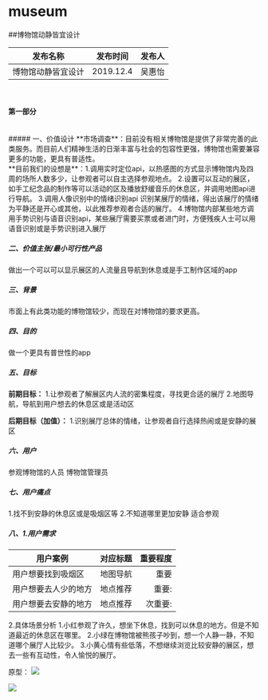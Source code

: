 # museum
##博物馆动静皆宜设计

发布名称|发布时间|发布人
---|:--:|---:
博物馆动静皆宜设计|2019.12.4|吴惠怡
<br> 

 #### 第一部分
<br> 
##### 一、价值设计 
**市场调查**：目前没有相关博物馆是提供了非常完善的此类服务。而目前人们精神生活的日渐丰富与社会的包容性更强，博物馆也需要兼容更多的功能，更具有普适性。
<br>
**目前我们的设想是**：1.调用实时定位api，以热感图的方式显示博物馆内及四周的场所人数多少，让参观者可以自主选择参观地点。
2.设置可以互动的展区，如手工纪念品的制作等可以活动的区及播放舒缓音乐的休息区，并调用地图api进行导航。
3.调用人像识别中的情绪识别api 识别某展厅的情绪，得出该展厅的情绪为平静还是开心或其他，以此推荐参观者合适的展厅。
4.博物馆内部某些地方调用手势识别与语音识别api，某些展厅需要买票或者进门时，方便残疾人士可以用语音识别或是手势识别进入展厅

##### 二、价值主张/最小可行性产品
做出一个可以可以显示展区的人流量且导航到休息或是手工制作区域的app

##### 三、背景
市面上有此类功能的博物馆较少，而现在对博物馆的要求更高。

##### 四、目的
做一个更具有普世性的app
##### 五、目标
**前期目标：**
1.让参观者了解展区内人流的密集程度，寻找更合适的展厅
2.地图导航，导航到用户想去的休息区或是活动区

**后期目标（加值）：**
1.识别展厅总体的情绪，让参观者自行选择热闹或是安静的展区
##### 六、用户
参观博物馆的人员 博物馆管理员
##### 七、用户痛点
1.找不到安静的休息区或是吸烟区等
2.不知道哪里更加安静 适合参观
##### 八、1.用户需求
用户案例|对应标题|重要程度
---|:--:|---:
用户想要找到吸烟区|地图导航|重要
用户想要去人少的地方|地点推荐|重要:
用户想要去安静的地方|地点推荐|次重要:

2.具体场景分析
1.小红参观了许久，想坐下休息，找到可以休息的地方。但是不知道最近的休息区在哪里。
2.小绿在博物馆被熊孩子吵到，想一个人静一静，不知道哪个展厅人比较少。
3.小黄心情有些低落，不想继续浏览比较安静的展区，想去一些有互动性，令人愉悦的展厅。

原型：
![](https://upload-images.jianshu.io/upload_images/9540329-b4a64d9e07c26a97.png?imageMogr2/auto-orient/strip%7CimageView2/2/w/1240)

![](https://upload-images.jianshu.io/upload_images/9540329-e7b87eeef3c5f598.png?imageMogr2/auto-orient/strip%7CimageView2/2/w/1240)

